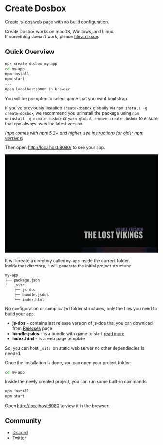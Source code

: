 Create Dosbox
=============

Create [js-dos](https://js-dos/v7/build) web page with no build configuration.

Create Dosbox works on macOS, Windows, and Linux.<br>
If something doesn’t work, please [file an issue](https://github.com/js-dos/create-dosbox/issues/new).<br>

## Quick Overview

```sh
npx create-dosbox my-app
cd my-app
npm install
npm start
---
Open localhost:8080 in browser
```

You will be prompted to select game that you want bootstrap.

If you've previously installed `create-dosbox` globally via `npm install -g create-dosbox`, we recommend you uninstall the package using `npm uninstall -g create-dosbox` or `yarn global remove create-dosbox` to ensure that npx always uses the latest version.

_([npx](https://medium.com/@maybekatz/introducing-npx-an-npm-package-runner-55f7d4bd282b) comes with npm 5.2+ and higher, see [instructions for older npm versions](https://gist.github.com/gaearon/4064d3c23a77c74a3614c498a8bb1c5f))_

Then open [http://localhost:8080/](http://localhost:8080/) to see your app.<br>

<p align='center'>
<img src='npx-create-dosbox.gif' width='600' alt='npm start'>
</p>

It will create a directory called `my-app` inside the current folder.<br>
Inside that directory, it will generate the initial project structure:

```
my-app
├── package.json
└── _site
    ├── js-dos
    ├── bundle.jsdos
    └── index.html
```

No configuration or complicated folder structures, only the files you need to build your app.<br>

* **js-dos** - contains last release version of js-dos that you can download from [Releases](https://github.com/caiiiycuk/js-dos/releases) page
* **bundle.jsdos** - is a bundle with game to start [read more](https://js-dos.com/v7/build/docs/jsdos-bundle)
* **index.html** - is a web page template

So, you can host `_site `on static web server no other dependincies is needed.

Once the installation is done, you can open your project folder:

```sh
cd my-app
```

Inside the newly created project, you can run some built-in commands:

```sh
npm install
npm start
```

Open [http://localhost:8080](http://localhost:8080) to view it in the browser.

## Community

* [Discord](https://discord.com/invite/hMVYEbG)
* [Twitter](https://twitter.com/intent/user?screen_name=doszone_db)